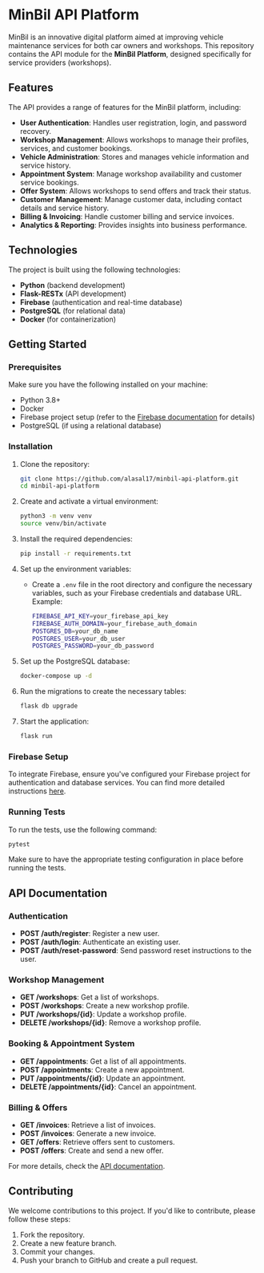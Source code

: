 # MinBil API Platform

MinBil is an innovative digital platform aimed at improving vehicle maintenance services for both car owners and workshops. This repository contains the API module for the **MinBil Platform**, designed specifically for service providers (workshops). 

## Features

The API provides a range of features for the MinBil platform, including:

- **User Authentication**: Handles user registration, login, and password recovery.
- **Workshop Management**: Allows workshops to manage their profiles, services, and customer bookings.
- **Vehicle Administration**: Stores and manages vehicle information and service history.
- **Appointment System**: Manage workshop availability and customer service bookings.
- **Offer System**: Allows workshops to send offers and track their status.
- **Customer Management**: Manage customer data, including contact details and service history.
- **Billing & Invoicing**: Handle customer billing and service invoices.
- **Analytics & Reporting**: Provides insights into business performance.

## Technologies

The project is built using the following technologies:

- **Python** (backend development)
- **Flask-RESTx** (API development)
- **Firebase** (authentication and real-time database)
- **PostgreSQL** (for relational data)
- **Docker** (for containerization)

## Getting Started

### Prerequisites

Make sure you have the following installed on your machine:

- Python 3.8+
- Docker
- Firebase project setup (refer to the [Firebase documentation](https://firebase.google.com/docs) for details)
- PostgreSQL (if using a relational database)

### Installation

1. Clone the repository:
   ```bash
   git clone https://github.com/alasal17/minbil-api-platform.git
   cd minbil-api-platform
   ```

2. Create and activate a virtual environment:
   ```bash
   python3 -m venv venv
   source venv/bin/activate
   ```

3. Install the required dependencies:
   ```bash
   pip install -r requirements.txt
   ```

4. Set up the environment variables:
   - Create a `.env` file in the root directory and configure the necessary variables, such as your Firebase credentials and database URL. Example:
     ```bash
     FIREBASE_API_KEY=your_firebase_api_key
     FIREBASE_AUTH_DOMAIN=your_firebase_auth_domain
     POSTGRES_DB=your_db_name
     POSTGRES_USER=your_db_user
     POSTGRES_PASSWORD=your_db_password
     ```

5. Set up the PostgreSQL database:
   ```bash
   docker-compose up -d
   ```

6. Run the migrations to create the necessary tables:
   ```bash
   flask db upgrade
   ```

7. Start the application:
   ```bash
   flask run
   ```

### Firebase Setup

To integrate Firebase, ensure you've configured your Firebase project for authentication and database services. You can find more detailed instructions [here](https://firebase.google.com/docs).

### Running Tests

To run the tests, use the following command:

```bash
pytest
```

Make sure to have the appropriate testing configuration in place before running the tests.

## API Documentation

### Authentication

- **POST /auth/register**: Register a new user.
- **POST /auth/login**: Authenticate an existing user.
- **POST /auth/reset-password**: Send password reset instructions to the user.

### Workshop Management

- **GET /workshops**: Get a list of workshops.
- **POST /workshops**: Create a new workshop profile.
- **PUT /workshops/{id}**: Update a workshop profile.
- **DELETE /workshops/{id}**: Remove a workshop profile.

### Booking & Appointment System

- **GET /appointments**: Get a list of all appointments.
- **POST /appointments**: Create a new appointment.
- **PUT /appointments/{id}**: Update an appointment.
- **DELETE /appointments/{id}**: Cancel an appointment.

### Billing & Offers

- **GET /invoices**: Retrieve a list of invoices.
- **POST /invoices**: Generate a new invoice.
- **GET /offers**: Retrieve offers sent to customers.
- **POST /offers**: Create and send a new offer.

For more details, check the [API documentation](https://github.com/alasal17/minbil-api-platform/docs).

## Contributing

We welcome contributions to this project. If you'd like to contribute, please follow these steps:

1. Fork the repository.
2. Create a new feature branch.
3. Commit your changes.
4. Push your branch to GitHub and create a pull request.

